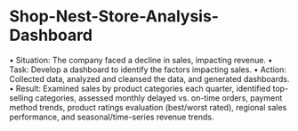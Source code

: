 # Shop-Nest-Store-Analysis-Dashboard
•	Situation: The company faced a decline in sales, impacting revenue.
•	Task: Develop a dashboard to identify the factors impacting sales.
•	Action: Collected data, analyzed and cleansed the data, and generated dashboards.
•	Result: Examined sales by product categories each quarter, identified top-selling categories, assessed monthly delayed vs. on-time orders, payment method trends, product ratings evaluation (best/worst rated), regional sales performance, and seasonal/time-series revenue trends.

